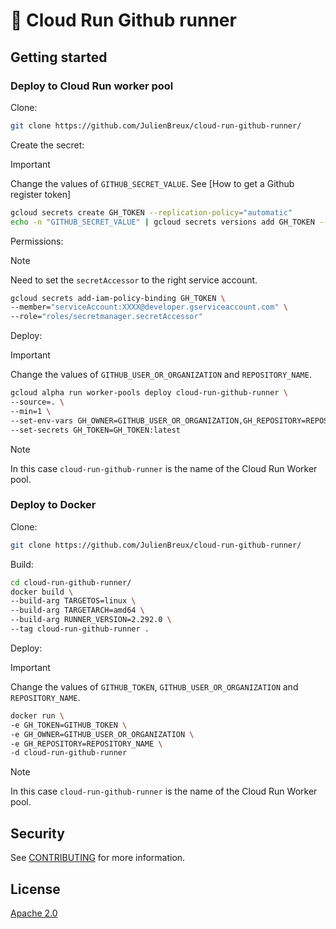 # 🎽 Cloud Run Github runner

## Getting started

### Deploy to Cloud Run worker pool

Clone:

```sh
git clone https://github.com/JulienBreux/cloud-run-github-runner/
```

Create the secret:

> [!IMPORTANT]
> Change the values of `GITHUB_SECRET_VALUE`.
> See [How to get a Github register token]

```sh
gcloud secrets create GH_TOKEN --replication-policy="automatic"
echo -n "GITHUB_SECRET_VALUE" | gcloud secrets versions add GH_TOKEN --data-file=-
```

Permissions:

> [!NOTE]
> Need to set the `secretAccessor` to the right service account.

```sh
gcloud secrets add-iam-policy-binding GH_TOKEN \
--member="serviceAccount:XXXX@developer.gserviceaccount.com" \
--role="roles/secretmanager.secretAccessor"
```

Deploy:

> [!IMPORTANT]
> Change the values of `GITHUB_USER_OR_ORGANIZATION` and `REPOSITORY_NAME`.

```sh
gcloud alpha run worker-pools deploy cloud-run-github-runner \
--source=. \
--min=1 \
--set-env-vars GH_OWNER=GITHUB_USER_OR_ORGANIZATION,GH_REPOSITORY=REPOSITORY_NAME \
--set-secrets GH_TOKEN=GH_TOKEN:latest
```

> [!NOTE]
> In this case `cloud-run-github-runner` is the name of the Cloud Run Worker pool.

### Deploy to Docker

Clone:

```sh
git clone https://github.com/JulienBreux/cloud-run-github-runner/
```

Build:

```sh
cd cloud-run-github-runner/
docker build \
--build-arg TARGETOS=linux \
--build-arg TARGETARCH=amd64 \
--build-arg RUNNER_VERSION=2.292.0 \
--tag cloud-run-github-runner .
```

Deploy:

> [!IMPORTANT]
> Change the values of `GITHUB_TOKEN`, `GITHUB_USER_OR_ORGANIZATION` and `REPOSITORY_NAME`.

```sh
docker run \
-e GH_TOKEN=GITHUB_TOKEN \
-e GH_OWNER=GITHUB_USER_OR_ORGANIZATION \
-e GH_REPOSITORY=REPOSITORY_NAME \
-d cloud-run-github-runner
```

> [!NOTE]
> In this case `cloud-run-github-runner` is the name of the Cloud Run Worker pool.

## Security

See [CONTRIBUTING](CONTRIBUTING.md#security-issue-notifications) for more information.

## License

[Apache 2.0](LICENSE)
